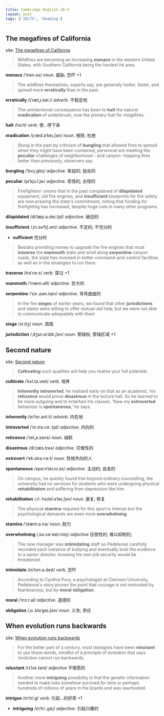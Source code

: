 ```yaml
---
title: Cambridge English 10-4
layout: post
tags: ['IELTS', 'Reading']
---
```


## The megafires of California

site: [The megafires of California](https://mini-ielts.com/460/reading/the-megafires-of-california)

> Wildfires are becoming an increasing **menace** in the western United States, with Southern California being the hardest hit area.

**menace** /ˈmen.əs/ *noun.* 威胁; 恐吓 +1

> The wildfires themselves, experts say, are generally hotter, faster, and spread more **erratically** than in the past.

**erratically** /ɪˈræt̬.ɪ.kəl.i/ *adverb.* 不稳定地

> The unintentional consequence has been to **halt** the natural **eradication** of underbrush, now the primary fuel for megafires.

**halt** /hɑːlt/ *verb.* 使...停下来

**eradication** /ɪˌræd.əˈkeɪ.ʃən/ *noun.* 根除; 杜绝

> Stung in the past by criticism of **bungling** that allowed fires to spread when they might have been contained, personnel are meeting the **peculiar** challenges of neighborhood - and canyon- hopping fires better than previously, observers say.

**bungling** /ˈbʌŋ.ɡlɪŋ/ *adjective.* 笨拙的; 拙劣的

**peculiar** /pɪˈkjuːl.jɚ/ *adjective.* 奇怪的; 古怪的

> Firefighters’ unions that in the past complained of **dilapidated** equipment, old fire engines, and **insufficient** blueprints for fire safety are now praising the state's commitment, noting that funding for firefighting has increased, despite huge cuts in many other programs.

**dilapidated** /dɪˈlæp.ə.deɪ.t̬ɪd/ *adjective.* 破旧的

**insufficient** /ˌɪn.səˈfɪʃ.ənt/ *adjective.* 不足的; 不充分的

- **sufficient** 充分的

> Besides providing money to upgrade the fire engines that must **traverse** the **mammoth** state and wind along **serpentine** canyon roads, the state has invested in better command-and-control facilities as well as in the strategies to run them.

**traverse** /trəˈvɝːs/ *verb.* 穿过 +1

**mammoth** /ˈmæm.əθ/ *adjective.* 巨大的

**serpentine** /ˈsɝː.pən.taɪn/ *adjective.* 弯弯曲曲的

> In the fire **sieges** of earlier years, we found that other **jurisdictions** and states were willing to offer mutual-aid help, but we were not able to communicate adequately with them

**siege** /siːdʒ/ *noun.* 周围

**jurisdiction** /ˌdʒʊr.ɪsˈdɪk.ʃən/ *noun.* 管辖权; 管辖区域 +1

## Second nature

site: [Second nature](https://mini-ielts.com/461/reading/second-nature)

> **Cultivating** such qualities will help you realise your full potential.

**cultivate** /ˈkʌl.tə.veɪt/ *verb.* 培养

> **Inherently** **introverted**, he realised early on that as an academic, his **reticence** would prove **disastrous** in the lecture hall. So he learned to be more outgoing and to entertain his classes. 'Now my **extroverted** behaviour is **spontaneous**,' he says.

**inherently** /ɪnˈhɪr.ənt.li/ *adverb.* 内在地

**introverted** /ˈɪn.trə.vɝː.t̬ɪd/ *adjective.* 内向的

**reticence** /ˈret̬.ə.səns/ *noun.* 缄默

**disastrous** /dɪˈzæs.trəs/ *adjective.* 灾难性的

**extrovert** /ˈek.strə.vɝːt/ *noun.* 性格外向的人

**spontaneous** /spɑːnˈteɪ.ni.əs/ *adjective.* 主动的; 自发的

> On campus, he quickly found that beyond ordinary counselling, the university had no services for students who were undergoing physical **rehabilitation** and suffering from depression like him.

**rehabilitation** /ˌriː.həˌbɪl.əˈteɪ.ʃən/ *noun.* 康复; 修复

> The physical **stamina** required for this sport is intense but the psychological demands are even more **overwhelming**.

**stamina** /ˈstæm.ə.nə/ *noun.* 耐力

**overwhelming** /ˌoʊ.vɚˈwel.mɪŋ/ *adjective* 压倒性的; 难以抑制的;

> The new manager was **intimidating** staff so Pedeleose carefully recorded each instance of bullying and eventually took the evidence to a senior director, knowing his own job security would be threatened.

**intimidate** /ɪnˈtɪm.ə.deɪt/ *verb.* 恐吓

> According to Cynthia Pury, a psychologist at Clemson University, Pedeleose's story proves the point that courage is not motivated by fearlessness, but by **moral** **obligation**.

**moral** /ˈmɔːr.əl/ *adjective.* 道德的

**obligation** /ˌɑː.bləˈɡeɪ.ʃən/ *noun.* 义务; 责任

## When evolution runs backwards

site: [When evolution runs backwards](https://mini-ielts.com/462/reading/when-evolution-runs-backwards)

> For the better part of a century, most biologists have been **reluctant** to use those words, mindful of a principle of evolution that says ‘evolution cannot run backwards.

**reluctant** /rɪˈlʌk.tənt/ *adjective* 不情愿的

> Another more **intriguing** possibility is that the genetic information needed to make toes somehow survived for tens or perhaps hundreds of millions of years in the lizards and was reactivated.

**intrigue** /ɪnˈtriːɡ/ *verb.* 引起...的好奇 +1

- **intriguing** /ɪnˈtriː.ɡɪŋ/ *adjective.* 引起兴趣的

